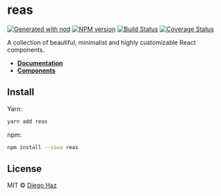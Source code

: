 # reas

[![Generated with nod](https://img.shields.io/badge/generator-nod-2196F3.svg?style=flat-square)](https://github.com/diegohaz/nod)
[![NPM version](https://img.shields.io/npm/v/reas.svg?style=flat-square)](https://npmjs.org/package/reas)
[![Build Status](https://img.shields.io/travis/diegohaz/reas/master.svg?style=flat-square)](https://travis-ci.org/diegohaz/reas) [![Coverage Status](https://img.shields.io/codecov/c/github/diegohaz/reas/master.svg?style=flat-square)](https://codecov.io/gh/diegohaz/reas/branch/master)

A collection of beautiful, minimalist and highly customizable React components.

- [**Documentation**](https://diegohaz.github.io/reas/)
- [**Components**](https://diegohaz.github.io/reas/#components)

## Install

Yarn:
```sh
yarn add reas
```

npm:
```sh
npm install --save reas
```

## License

MIT © [Diego Haz](https://github.com/diegohaz)
